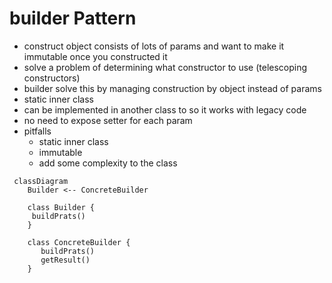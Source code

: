 # builder Pattern
- construct object consists of lots of params and want to make it immutable once you constructed it
- solve a problem of determining what constructor to use (telescoping constructors)
- builder solve this by managing construction by object instead of params
- static inner class
- can be implemented in another class to so it works with legacy code 
- no need to expose setter for each param
- pitfalls 
  - static inner class 
  - immutable 
  - add some complexity to the class 
  


```mermaid
 classDiagram
    Builder <-- ConcreteBuilder
 
    class Builder {
     buildPrats()
    } 
    
    class ConcreteBuilder {
       buildPrats()
       getResult()
    }
   
```